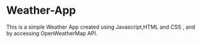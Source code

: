 # Weather-App
This is a simple Weather App created using Javascript,HTML and CSS , and by accessing OpenWeatherMap API.
